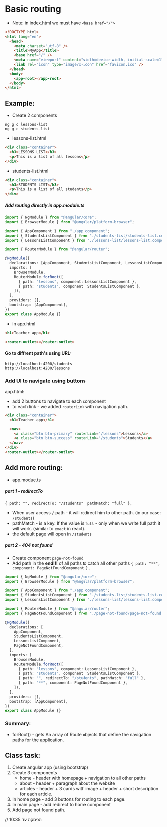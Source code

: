 # Basic routing

- Note: in index.html we must have `<base href="/">`

```html
<!DOCTYPE html>
<html lang="en">
  <head>
    <meta charset="utf-8" />
    <title>MyApp</title>
    <base href="/" />
    <meta name="viewport" content="width=device-width, initial-scale=1" />
    <link rel="icon" type="image/x-icon" href="favicon.ico" />
  </head>
  <body>
    <app-root></app-root>
  </body>
</html>
```

## Example:

- Create 2 components

```
ng g c lessons-list
ng g c students-list
```

- lessons-list.html

```html
<div class="container">
  <h3>LESSONS LIST</h3>
  <p>This is a list of all lessons</p>
</div>
```

- students-list.html

```html
<div class="container">
  <h3>STUDENTS LIST</h3>
  <p>This is a list of all students</p>
</div>
```

##### Add routing directly in app.module.ts

```ts
import { NgModule } from "@angular/core";
import { BrowserModule } from "@angular/platform-browser";

import { AppComponent } from "./app.component";
import { StudentsListComponent } from "./students-list/students-list.component";
import { LessonsListComponent } from "./lessons-list/lessons-list.component";

import { RouterModule } from "@angular/router";

@NgModule({
  declarations: [AppComponent, StudentsListComponent, LessonsListComponent],
  imports: [
    BrowserModule,
    RouterModule.forRoot([
      { path: "lessons", component: LessonsListComponent },
      { path: "students", component: StudentsListComponent },
    ]),
  ],
  providers: [],
  bootstrap: [AppComponent],
})
export class AppModule {}
```

- in app.html

```html
<h1>Teacher app</h1>

<router-outlet></router-outlet>
```

#### Go to diffrent path's using URL:

```
http://localhost:4200/students
http://localhost:4200/lessons
```

### Add UI to navigate using buttons

app.html:

- add 2 buttons to navigate to each component
- to each link - we added `routerLink` with navigation path.

```html
<div class="container">
  <h1>Teacher app</h1>

  <nav>
    <a class="btn btn-primary" routerLink="/lessons">Lessons</a>
    <a class="btn btn-success" routerLink="/students">Students</a>
  </nav>
</div>
<router-outlet></router-outlet>
```

## Add more routing:

- app.modue.ts

##### part 1 - redirectTo

`{ path: "", redirectTo: "/students", pathMatch: "full" },`

- When user access `/` path - it will redirect him to other path. (in our case: `/students`)
- pathMatch - is a key. If the value is `full` - only when we write full path it will work. (similar to `exact` in react).
- the default page will open in `/students`

##### part 2 - 404 not found

- Create component `page-not-found`.
- Add path in the **end!!!** of all paths to catch all other paths
  `{ path: "**", component: PageNotFoundComponent },`

```ts
import { NgModule } from "@angular/core";
import { BrowserModule } from "@angular/platform-browser";

import { AppComponent } from "./app.component";
import { StudentsListComponent } from "./students-list/students-list.component";
import { LessonsListComponent } from "./lessons-list/lessons-list.component";

import { RouterModule } from "@angular/router";
import { PageNotFoundComponent } from "./page-not-found/page-not-found.component";

@NgModule({
  declarations: [
    AppComponent,
    StudentsListComponent,
    LessonsListComponent,
    PageNotFoundComponent,
  ],
  imports: [
    BrowserModule,
    RouterModule.forRoot([
      { path: "lessons", component: LessonsListComponent },
      { path: "students", component: StudentsListComponent },
      { path: "", redirectTo: "/students", pathMatch: "full" },
      { path: "**", component: PageNotFoundComponent },
    ]),
  ],
  providers: [],
  bootstrap: [AppComponent],
})
export class AppModule {}
```

### Summary:

- forRoot() - gets An array of Route objects that define the navigation paths for the application.

## Class task:

1. Create angular app (using bootstrap)
2. Create 3 components
   - home - header with homepage + navigation to all other paths
   - about - header + paragraph about the website
   - articles - header + 3 cards with image + header + short description for each article.
3. In home page - add 3 buttons for routing to each page.
4. In main page - add redirect to home component
5. Add page not found path. 


// הפסקה עד 10:35